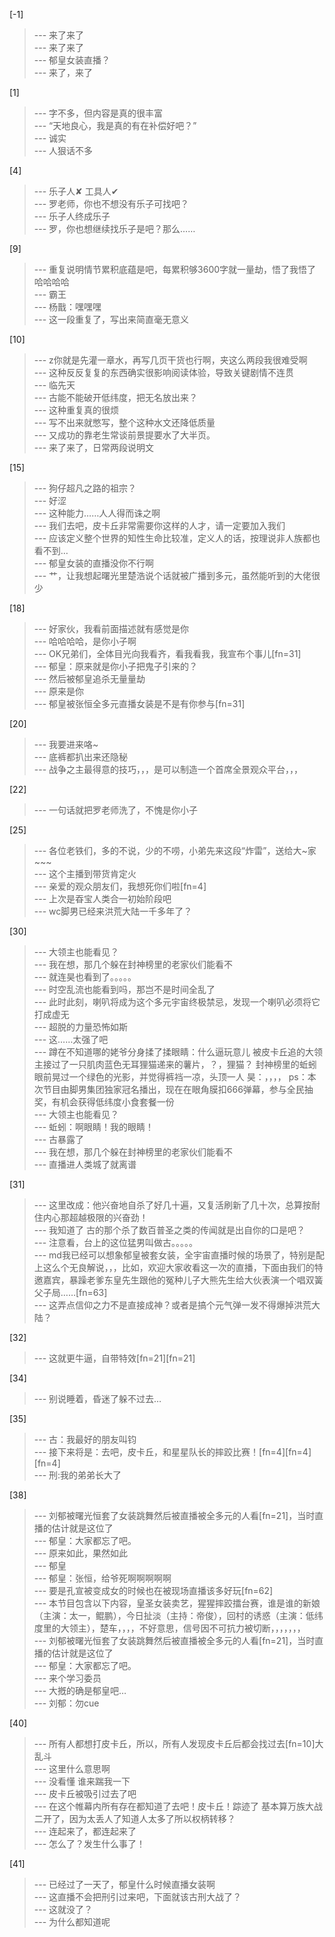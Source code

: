 
[-1] 
>--- 来了来了<br>
>--- 来了来了<br>
>--- 郁皇女装直播？<br>
>--- 来了，来了<br>

[1] 
>--- 字不多，但内容是真的很丰富<br>
>--- “天地良心，我是真的有在补偿好吧？”<br>
>--- 诚实<br>
>--- 人狠话不多<br>

[4] 
>--- 乐子人✘
工具人✔<br>
>--- 罗老师，你也不想没有乐子可找吧？<br>
>--- 乐子人终成乐子<br>
>--- 罗，你也想继续找乐子是吧？那么……<br>

[9] 
>--- 重复说明情节累积底蕴是吧，每累积够3600字就一量劫，悟了我悟了哈哈哈哈<br>
>--- 霸王<br>
>--- 杨戬：嘿嘿嘿<br>
>--- 这一段重复了，写出来简直毫无意义<br>

[10] 
>--- z你就是先灌一章水，再写几页干货也行啊，夹这么两段我很难受啊<br>
>--- 这种反反复复的东西确实很影响阅读体验，导致关键剧情不连贯<br>
>--- 临先天<br>
>--- 古能不能破开低纬度，把无名放出来？<br>
>--- 这种重复真的很烦<br>
>--- 写不出来就憋写，整个这种水文还降低质量<br>
>--- 又成功的靠老生常谈前景提要水了大半页。<br>
>--- 来了来了，日常两段说明文<br>

[15] 
>--- 狗仔超凡之路的祖宗？<br>
>--- 好涩<br>
>--- 这种能力……人人得而诛之啊<br>
>--- 我们去吧，皮卡丘非常需要你这样的人才，请一定要加入我们<br>
>--- 应该定义整个世界的知性生命比较准，定义人的话，按理说非人族都也看不到…<br>
>--- 郁皇女装的直播没你不行啊<br>
>--- 艹，让我想起曙光里楚浩说个话就被广播到多元，虽然能听到的大佬很少<br>

[18] 
>--- 好家伙，我看前面描述就有感觉是你<br>
>--- 哈哈哈哈，是你小子啊<br>
>--- OK兄弟们，全体目光向我看齐，看我看我，我宣布个事儿[fn=31]<br>
>--- 郁皇：原来就是你小子把鬼子引来的？<br>
>--- 然后被郁皇追杀无量量劫<br>
>--- 原来是你<br>
>--- 郁皇被张恒全多元直播女装是不是有你参与[fn=31]<br>

[20] 
>--- 我要进来咯~<br>
>--- 底裤都扒出来还隐秘<br>
>--- 战争之主最得意的技巧，，，是可以制造一个首席全景观众平台，，，<br>

[22] 
>--- 一句话就把罗老师洗了，不愧是你小子<br>

[25] 
>--- 各位老铁们，多的不说，少的不唠，小弟先来这段“炸雷”，送给大~家~~~<br>
>--- 这个主播到带货肯定火<br>
>--- 亲爱的观众朋友们，我想死你们啦[fn=4]<br>
>--- 上次是昋宝人类合一初始阶段吧<br>
>--- wc脚男已经来洪荒大陆一千多年了？<br>

[30] 
>--- 大领主也能看见？<br>
>--- 我在想，那几个躲在封神榜里的老家伙们能看不<br>
>--- 就连昊也看到了。。。。。<br>
>--- 时空乱流也能看到吗，那岂不是时间全乱了<br>
>--- 此时此刻，喇叭将成为这个多元宇宙终极禁忌，发现一个喇叭必须将它打成虚无<br>
>--- 超脱的力量恐怖如斯<br>
>--- 这……太强了吧<br>
>--- 蹲在不知道哪的姥爷分身揉了揉眼睛：什么逼玩意儿
被皮卡丘追的大领主接过了一只肌肉蓝色无耳狸猫递来的薯片，？，狸猫？
封神榜里的蚯蚓眼前晃过一个绿色的光影，并觉得裤裆一凉，头顶一人
昊：，，，，
ps：本次节目由脚男集团独家冠名播出，现在在眼角膜扣666弹幕，参与全民抽奖，有机会获得低纬度小食套餐一份<br>
>--- 大领主也能看见？<br>
>--- 蚯蚓：啊眼睛！我的眼睛！<br>
>--- 古暴露了<br>
>--- 我在想，那几个躲在封神榜里的老家伙们能看不<br>
>--- 直播进人类城了就离谱<br>

[31] 
>--- 这里改成：他兴奋地自杀了好几十遍，又复活刷新了几十次，总算按耐住内心那超越极限的兴奋劲！<br>
>--- 我知道了  古的那个杀了数百普圣之类的传闻就是出自你的口是吧？<br>
>--- 注意看，台上的这位猛男叫做古。。。。。<br>
>--- md我已经可以想象郁皇被套女装，全宇宙直播时候的场景了，特别是配上这么个无良解说，，，比如，欢迎大家收看这一次的直播，下面由我们的特邀嘉宾，暴躁老爹东皇先生跟他的冤种儿子大熊先生给大伙表演一个唱双簧父子局……[fn=63]<br>
>--- 这弄点信仰之力不是直接成神？或者是搞个元气弹一发不得爆掉洪荒大陆？<br>

[32] 
>--- 这就更牛逼，自带特效[fn=21][fn=21]<br>

[34] 
>--- 别说睡着，昏迷了躲不过去…<br>

[35] 
>--- 古：我最好的朋友叫钧<br>
>--- 接下来将是：去吧，皮卡丘，和星星队长的摔跤比赛！[fn=4][fn=4][fn=4]<br>
>--- 刑:我的弟弟长大了<br>

[38] 
>--- 刘郁被曙光恒套了女装跳舞然后被直播被全多元的人看[fn=21]，当时直播的估计就是这位了<br>
>--- 郁皇：大家都忘了吧。<br>
>--- 原来如此，果然如此<br>
>--- 郁皇<br>
>--- 郁皇：张恒，给爷死啊啊啊啊啊<br>
>--- 要是孔宣被变成女的时候也在被现场直播该多好玩[fn=62]<br>
>--- 本节目包含以下内容，皇圣女装卖艺，猩猩摔跤擂台赛，谁是谁的新娘（主演：太一，鲲鹏），今日扯淡（主持：帝俊），回村的诱惑（主演：低纬度里的大领主），楚车，，，，不好意思，信号因不可抗力被切断，，，，，，，<br>
>--- 刘郁被曙光恒套了女装跳舞然后被直播被全多元的人看[fn=21]，当时直播的估计就是这位了<br>
>--- 郁皇：大家都忘了吧。<br>
>--- 来个学习委员<br>
>--- 大摡的确是郁皇吧…<br>
>--- 刘郁：勿cue<br>

[40] 
>--- 所有人都想打皮卡丘，所以，所有人发现皮卡丘后都会找过去[fn=10]大乱斗<br>
>--- 这里什么意思啊<br>
>--- 没看懂 谁来踹我一下<br>
>--- 皮卡丘被吸引过去了吧<br>
>--- 在这个帷幕内所有存在都知道了去吧！皮卡丘！踪迹了
基本算万族大战二开了，因为太丢人了知道人太多了所以权柄转移？<br>
>--- 连起来了，都连起来了<br>
>--- 怎么了？发生什么事了！<br>

[41] 
>--- 已经过了一天了，郁皇什么时候直播女装啊<br>
>--- 这直播不会把刑引过来吧，下面就该古刑大战了？<br>
>--- 这就没了？<br>
>--- 为什么都知道呢<br>
